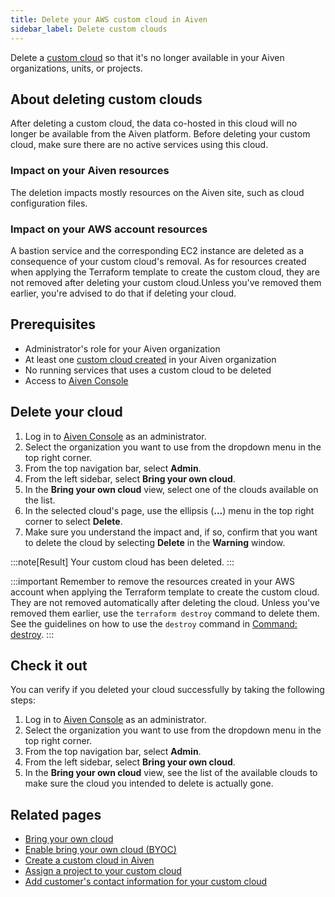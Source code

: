 ```yaml
---
title: Delete your AWS custom cloud in Aiven
sidebar_label: Delete custom clouds
---
```


Delete a [custom cloud](/docs/platform/concepts/byoc) so that it's no longer available in your Aiven organizations, units, or projects.

## About deleting custom clouds

After deleting a custom cloud, the data co-hosted in this cloud will no
longer be available from the Aiven platform. Before deleting your custom
cloud, make sure there are no active services using this cloud.

### Impact on your Aiven resources

The deletion impacts mostly resources on the Aiven site, such as cloud
configuration files.

### Impact on your AWS account resources

A bastion service and the corresponding EC2 instance are deleted as a
consequence of your custom cloud's removal. As for resources created
when applying the Terraform template to create the custom cloud, they
are not removed after deleting your custom cloud.Unless you\'ve removed
them earlier, you're advised to do that if deleting your cloud.

## Prerequisites

-   Administrator's role for your Aiven organization
-   At least one
    [custom cloud created](/docs/platform/howto/byoc/create-custom-cloud) in your Aiven organization
-   No running services that uses a custom cloud to be deleted
-   Access to [Aiven Console](https://console.aiven.io/)

## Delete your cloud

1.  Log in to [Aiven Console](https://console.aiven.io/) as an
    administrator.
2.  Select the organization you want to use from the dropdown menu in
    the top right corner.
3.  From the top navigation bar, select **Admin**.
4.  From the left sidebar, select **Bring your own cloud**.
5.  In the **Bring your own cloud** view, select one of the clouds
    available on the list.
6.  In the selected cloud's page, use the ellipsis (**\...**) menu in
    the top right corner to select **Delete**.
7.  Make sure you understand the impact and, if so, confirm that you
    want to delete the cloud by selecting **Delete** in the **Warning**
    window.

:::note[Result]
Your custom cloud has been deleted.
:::

:::important
Remember to remove the resources created in your AWS account when
applying the Terraform template to create the custom cloud. They are not
removed automatically after deleting the cloud. Unless you\'ve removed
them earlier, use the `terraform destroy` command to delete them. See
the guidelines on how to use the `destroy` command in [Command:
destroy](https://developer.hashicorp.com/terraform/cli/commands/destroy).
:::

## Check it out

You can verify if you deleted your cloud successfully by taking the
following steps:

1.  Log in to [Aiven Console](https://console.aiven.io/) as an
    administrator.
2.  Select the organization you want to use from the dropdown menu in
    the top right corner.
3.  From the top navigation bar, select **Admin**.
4.  From the left sidebar, select **Bring your own cloud**.
5.  In the **Bring your own cloud** view, see the list of the available
    clouds to make sure the cloud you intended to delete is actually
    gone.

## Related pages

-   [Bring your own cloud](/docs/platform/concepts/byoc)
-   [Enable bring your own cloud (BYOC)](/docs/platform/howto/byoc/enable-byoc)
-   [Create a custom cloud in Aiven](/docs/platform/howto/byoc/create-custom-cloud)
-   [Assign a project to your custom cloud](/docs/platform/howto/byoc/assign-project-custom-cloud)
-   [Add customer's contact information for your custom cloud](/docs/platform/howto/byoc/add-customer-info-custom-cloud)

